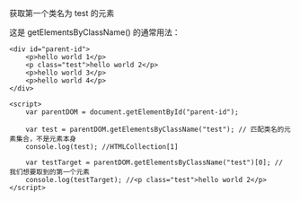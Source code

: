 获取第一个类名为 test 的元素

这是 getElementsByClassName() 的通常用法：

<html>
<body>

    <div id="parent-id">
        <p>hello world 1</p>
        <p class="test">hello world 2</p>
        <p>hello world 3</p>
        <p>hello world 4</p>
    </div>

    <script>
        var parentDOM = document.getElementById("parent-id");

        var test = parentDOM.getElementsByClassName("test"); // 匹配类名的元素集合，不是元素本身
        console.log(test); //HTMLCollection[1]

        var testTarget = parentDOM.getElementsByClassName("test")[0]; // 我们想要取到的第一个元素
        console.log(testTarget); //<p class="test">hello world 2</p>
    </script>
</body>
</html>

